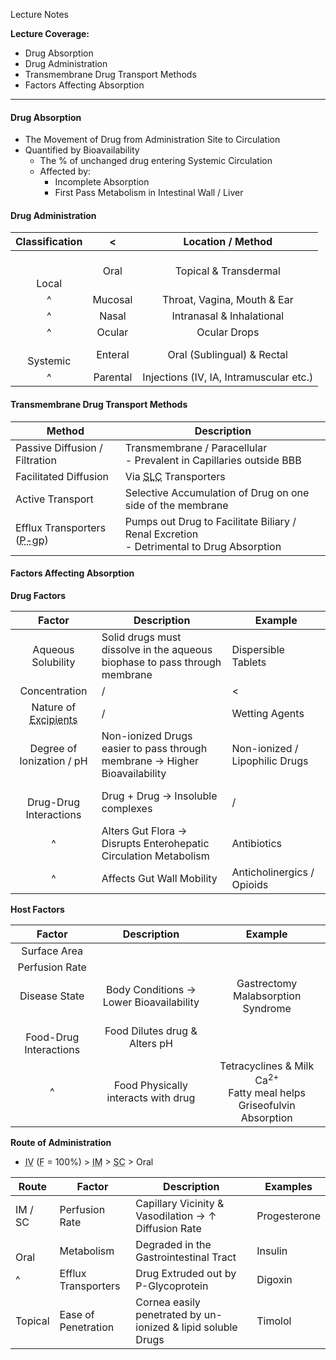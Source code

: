 Lecture Notes

**Lecture Coverage:**
- Drug Absorption
- Drug Administration
- Transmembrane Drug Transport Methods
- Factors Affecting Absorption

---
#### **Drug Absorption**
- The Movement of Drug from Administration Site to Circulation
- Quantified by Bioavailability
	- The % of unchanged drug entering Systemic Circulation
	- Affected by:
		- Incomplete Absorption
		- First Pass Metabolism in Intestinal Wall / Liver


#### **Drug Administration**

| **Classification** |    <     |          **Location / Method**          |
| :----------------: | :------: | :-------------------------------------: |
|   <br><br>Local    |   Oral   |          Topical & Transdermal          |
|         ^          | Mucosal  |       Throat, Vagina, Mouth & Ear       |
|         ^          |  Nasal   |        Intranasal & Inhalational        |
|         ^          |  Ocular  |              Ocular Drops               |
|    <br>Systemic    | Enteral  |       Oral (Sublingual) & Rectal        |
|         ^          | Parental | Injections (IV, IA, Intramuscular etc.) |


#### **Transmembrane Drug Transport Methods**

| Method                                                          | Description                                                                                |
| --------------------------------------------------------------- | ------------------------------------------------------------------------------------------ |
| Passive Diffusion / Filtration                                  | Transmembrane / Paracellular<br>- Prevalent in Capillaries outside BBB                     |
| Facilitated Diffusion                                           | Via <abbr Title="Solute Carrier">SLC</abbr> Transporters                                   |
| Active Transport                                                | Selective Accumulation of Drug on one side of the membrane                                 |
| Efflux Transporters (<abbr Title="P-Glycoproteins">P-gp</abbr>) | Pumps out Drug to Facilitate Biliary / Renal Excretion<br>- Detrimental to Drug Absorption |


#### **Factors Affecting Absorption**
**Drug Factors**

|                                      **Factor**                                       | **Description**                                                            | Example                        |
| :-----------------------------------------------------------------------------------: | -------------------------------------------------------------------------- | ------------------------------ |
|                                  Aqueous Solubility                                   | Solid drugs must dissolve in the aqueous biophase to pass through membrane | Dispersible Tablets            |
|                                     Concentration                                     | /                                                                          | <                              |
| Nature of <abbr Title="Substances formulated alongside active drug">Excipients</abbr> | /                                                                          | Wetting Agents                 |
|                               Degree of Ionization / pH                               | Non-ionized Drugs easier to pass through membrane → Higher Bioavailability | Non-ionized / Lipophilic Drugs |
|                              <br>Drug-Drug Interactions                               | Drug + Drug → Insoluble complexes                                          | /                              |
|                                           ^                                           | Alters Gut Flora → Disrupts Enterohepatic Circulation Metabolism           | Antibiotics                    |
|                                           ^                                           | Affects Gut Wall Mobility                                                  | Anticholinergics / Opioids     |

**Host Factors**

|         **Factor**         |             **Description**             |                                     Example                                      |
| :------------------------: | :-------------------------------------: | :------------------------------------------------------------------------------: |
|        Surface Area        |                                         |                                                                                  |
|       Perfusion Rate       |                                         |                                                                                  |
|       Disease State        | Body Conditions → Lower Bioavailability |                      Gastrectomy<br>Malabsorption Syndrome                       |
| <br>Food-Drug Interactions |      Food Dilutes drug & Alters pH      |                                                                                  |
|             ^              |   Food Physically interacts with drug   | Tetracyclines & Milk Ca<sup>2+</sup><br>Fatty meal helps Griseofulvin Absorption |

**Route of Administration**
- <abbr Title="Intravenous">IV</abbr> (<abbr Title="Bioavailability">F</abbr> = 100%) > <abbr Title="Intramuscular">IM</abbr> > <abbr Title="Subcutaneous">SC</abbr> > Oral

| Route    | Factor              | Description                                                  | Examples     |
| -------- | ------------------- | ------------------------------------------------------------ | ------------ |
| IM / SC  | Perfusion Rate      | Capillary Vicinity & Vasodilation → ↑ Diffusion Rate         | Progesterone |
| <br>Oral | Metabolism          | Degraded in the Gastrointestinal Tract                       | Insulin      |
| ^        | Efflux Transporters | Drug Extruded out by P-Glycoprotein                          | Digoxin      |
| Topical  | Ease of Penetration | Cornea easily penetrated by un-ionized & lipid soluble Drugs | Timolol      |
